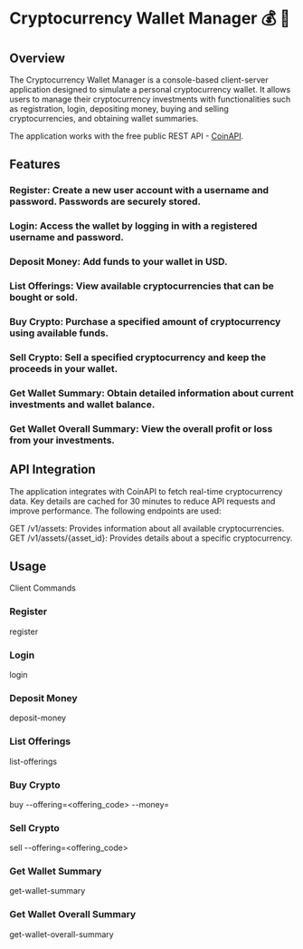 # Cryptocurrency Wallet Manager 💰 💸
## Overview
The Cryptocurrency Wallet Manager is a console-based client-server application designed to simulate a personal cryptocurrency wallet. It allows users to manage their cryptocurrency investments with functionalities such as registration, login, depositing money, buying and selling cryptocurrencies, and obtaining wallet summaries.

The application works with the free public REST API - [CoinAPI](https://www.coinapi.io).
## Features
### Register: Create a new user account with a username and password. Passwords are securely stored.
### Login: Access the wallet by logging in with a registered username and password.
### Deposit Money: Add funds to your wallet in USD.
### List Offerings: View available cryptocurrencies that can be bought or sold.
### Buy Crypto: Purchase a specified amount of cryptocurrency using available funds.
### Sell Crypto: Sell a specified cryptocurrency and keep the proceeds in your wallet.
### Get Wallet Summary: Obtain detailed information about current investments and wallet balance.
### Get Wallet Overall Summary: View the overall profit or loss from your investments.
## API Integration
The application integrates with CoinAPI to fetch real-time cryptocurrency data. Key details are cached for 30 minutes to reduce API requests and improve performance. The following endpoints are used:

GET /v1/assets: Provides information about all available cryptocurrencies.
GET /v1/assets/{asset_id}: Provides details about a specific cryptocurrency.

## Usage
Client Commands
### Register

register <username> <password>

### Login

login <username> <password>

### Deposit Money

deposit-money <amount>

### List Offerings

list-offerings

### Buy Crypto

buy --offering=<offering_code> --money=<amount>

### Sell Crypto

sell --offering=<offering_code>

### Get Wallet Summary

get-wallet-summary

### Get Wallet Overall Summary

get-wallet-overall-summary
